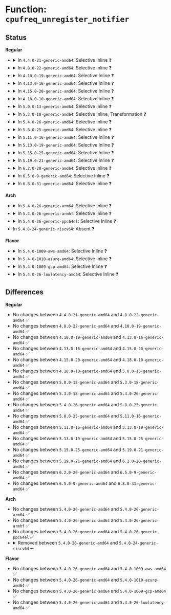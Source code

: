 # Function: <code>cpufreq_unregister_notifier</code>

## Status
<b>Regular</b>
<ul>
<li>
<details>
<summary>In <code>4.4.0-21-generic-amd64</code>: Selective Inline ❓</summary>

```c
int cpufreq_unregister_notifier(struct notifier_block * nb, unsigned int list)
```

```json
{
  "name": "cpufreq_unregister_notifier",
  "collision_type": "Unique Global",
  "inline_type": "Selective",
  "funcs": [
    {
      "addr": 18446744071585858880,
      "name": "cpufreq_unregister_notifier",
      "external": true,
      "loc": "drivers/cpufreq/cpufreq.c:1734",
      "file": "drivers/cpufreq/cpufreq.c",
      "inline": "not declared, inlined",
      "caller_inline": [],
      "caller_func": [
        "drivers/acpi/processor_thermal.c:acpi_thermal_cpufreq_exit",
        "drivers/acpi/processor_perflib.c:acpi_processor_ppc_exit",
        "drivers/cpufreq/cpufreq_stats.c:cpufreq_stats_exit",
        "drivers/cpufreq/cpufreq_stats.c:cpufreq_stats_exit",
        "drivers/cpufreq/cpufreq_conservative.c:cs_exit"
      ]
    }
  ],
  "symbols": [
    {
      "addr": 18446744071585858880,
      "name": "cpufreq_unregister_notifier",
      "section": ".text",
      "bind": "STB_GLOBAL",
      "size": 68
    }
  ]
}
```
</details>
</li>
<li>
<details>
<summary>In <code>4.8.0-22-generic-amd64</code>: Selective Inline ❓</summary>

```c
int cpufreq_unregister_notifier(struct notifier_block * nb, unsigned int list)
```

```json
{
  "name": "cpufreq_unregister_notifier",
  "collision_type": "Unique Global",
  "inline_type": "Selective",
  "funcs": [
    {
      "addr": 18446744071586258864,
      "name": "cpufreq_unregister_notifier",
      "external": true,
      "loc": "drivers/cpufreq/cpufreq.c:1792",
      "file": "drivers/cpufreq/cpufreq.c",
      "inline": "not declared, inlined",
      "caller_inline": [],
      "caller_func": [
        "drivers/acpi/processor_thermal.c:acpi_thermal_cpufreq_exit",
        "drivers/acpi/processor_perflib.c:acpi_processor_ppc_exit"
      ]
    }
  ],
  "symbols": [
    {
      "addr": 18446744071586258864,
      "name": "cpufreq_unregister_notifier",
      "section": ".text",
      "bind": "STB_GLOBAL",
      "size": 180
    }
  ]
}
```
</details>
</li>
<li>
<details>
<summary>In <code>4.10.0-19-generic-amd64</code>: Selective Inline ❓</summary>

```c
int cpufreq_unregister_notifier(struct notifier_block * nb, unsigned int list)
```

```json
{
  "name": "cpufreq_unregister_notifier",
  "collision_type": "Unique Global",
  "inline_type": "Selective",
  "funcs": [
    {
      "addr": 18446744071586461168,
      "name": "cpufreq_unregister_notifier",
      "external": true,
      "loc": "drivers/cpufreq/cpufreq.c:1764",
      "file": "drivers/cpufreq/cpufreq.c",
      "inline": "not declared, inlined",
      "caller_inline": [],
      "caller_func": [
        "drivers/acpi/processor_thermal.c:acpi_thermal_cpufreq_exit",
        "drivers/acpi/processor_perflib.c:acpi_processor_ppc_exit"
      ]
    }
  ],
  "symbols": [
    {
      "addr": 18446744071586461168,
      "name": "cpufreq_unregister_notifier",
      "section": ".text",
      "bind": "STB_GLOBAL",
      "size": 180
    }
  ]
}
```
</details>
</li>
<li>
<details>
<summary>In <code>4.13.0-16-generic-amd64</code>: Selective Inline ❓</summary>

```c
int cpufreq_unregister_notifier(struct notifier_block * nb, unsigned int list)
```

```json
{
  "name": "cpufreq_unregister_notifier",
  "collision_type": "Unique Global",
  "inline_type": "Selective",
  "funcs": [
    {
      "addr": 18446744071586585744,
      "name": "cpufreq_unregister_notifier",
      "external": true,
      "loc": "drivers/cpufreq/cpufreq.c:1767",
      "file": "drivers/cpufreq/cpufreq.c",
      "inline": "not declared, inlined",
      "caller_inline": [],
      "caller_func": [
        "drivers/acpi/processor_thermal.c:acpi_thermal_cpufreq_exit",
        "drivers/acpi/processor_perflib.c:acpi_processor_ppc_exit"
      ]
    }
  ],
  "symbols": [
    {
      "addr": 18446744071586585744,
      "name": "cpufreq_unregister_notifier",
      "section": ".text",
      "bind": "STB_GLOBAL",
      "size": 159
    }
  ]
}
```
</details>
</li>
<li>
<details>
<summary>In <code>4.15.0-20-generic-amd64</code>: Selective Inline ❓</summary>

```c
int cpufreq_unregister_notifier(struct notifier_block * nb, unsigned int list)
```

```json
{
  "name": "cpufreq_unregister_notifier",
  "collision_type": "Unique Global",
  "inline_type": "Selective",
  "funcs": [
    {
      "addr": 18446744071587069040,
      "name": "cpufreq_unregister_notifier",
      "external": true,
      "loc": "drivers/cpufreq/cpufreq.c:1799",
      "file": "drivers/cpufreq/cpufreq.c",
      "inline": "not declared, inlined",
      "caller_inline": [],
      "caller_func": [
        "drivers/acpi/processor_thermal.c:acpi_thermal_cpufreq_exit",
        "drivers/acpi/processor_perflib.c:acpi_processor_ppc_exit"
      ]
    }
  ],
  "symbols": [
    {
      "addr": 18446744071587069040,
      "name": "cpufreq_unregister_notifier",
      "section": ".text",
      "bind": "STB_GLOBAL",
      "size": 159
    }
  ]
}
```
</details>
</li>
<li>
<details>
<summary>In <code>4.18.0-10-generic-amd64</code>: Selective Inline ❓</summary>

```c
int cpufreq_unregister_notifier(struct notifier_block * nb, unsigned int list)
```

```json
{
  "name": "cpufreq_unregister_notifier",
  "collision_type": "Unique Global",
  "inline_type": "Selective",
  "funcs": [
    {
      "addr": 18446744071587366336,
      "name": "cpufreq_unregister_notifier",
      "external": true,
      "loc": "drivers/cpufreq/cpufreq.c:1798",
      "file": "drivers/cpufreq/cpufreq.c",
      "inline": "not declared, inlined",
      "caller_inline": [],
      "caller_func": [
        "drivers/acpi/processor_thermal.c:acpi_thermal_cpufreq_exit",
        "drivers/acpi/processor_perflib.c:acpi_processor_ppc_exit"
      ]
    }
  ],
  "symbols": [
    {
      "addr": 18446744071587366336,
      "name": "cpufreq_unregister_notifier",
      "section": ".text",
      "bind": "STB_GLOBAL",
      "size": 159
    }
  ]
}
```
</details>
</li>
<li>
<details>
<summary>In <code>5.0.0-13-generic-amd64</code>: Selective Inline ❓</summary>

```c
int cpufreq_unregister_notifier(struct notifier_block * nb, unsigned int list)
```

```json
{
  "name": "cpufreq_unregister_notifier",
  "collision_type": "Unique Global",
  "inline_type": "Selective",
  "funcs": [
    {
      "addr": 18446744071587546224,
      "name": "cpufreq_unregister_notifier",
      "external": true,
      "loc": "drivers/cpufreq/cpufreq.c:1799",
      "file": "drivers/cpufreq/cpufreq.c",
      "inline": "not declared, inlined",
      "caller_inline": [],
      "caller_func": [
        "drivers/acpi/processor_thermal.c:acpi_thermal_cpufreq_exit",
        "drivers/acpi/processor_perflib.c:acpi_processor_ppc_exit"
      ]
    }
  ],
  "symbols": [
    {
      "addr": 18446744071587546224,
      "name": "cpufreq_unregister_notifier",
      "section": ".text",
      "bind": "STB_GLOBAL",
      "size": 159
    }
  ]
}
```
</details>
</li>
<li>
<details>
<summary>In <code>5.3.0-18-generic-amd64</code>: Selective Inline, Transformation ❓</summary>

```c
int cpufreq_unregister_notifier(struct notifier_block * nb, unsigned int list)
```

```json
{
  "name": "cpufreq_unregister_notifier",
  "collision_type": "Unique Global",
  "inline_type": "Selective",
  "funcs": [
    {
      "addr": 18446744071587820743,
      "name": "cpufreq_unregister_notifier",
      "external": true,
      "loc": "drivers/cpufreq/cpufreq.c:1949",
      "file": "drivers/cpufreq/cpufreq.c",
      "inline": "not declared, inlined",
      "caller_inline": [],
      "caller_func": [
        "drivers/acpi/processor_thermal.c:acpi_thermal_cpufreq_exit",
        "drivers/acpi/processor_perflib.c:acpi_processor_ppc_exit"
      ]
    }
  ],
  "symbols": [
    {
      "addr": 18446744071587832875,
      "name": "cpufreq_unregister_notifier.cold",
      "section": ".text",
      "bind": "STB_LOCAL",
      "size": 19
    },
    {
      "addr": 18446744071587820672,
      "name": "cpufreq_unregister_notifier",
      "section": ".text",
      "bind": "STB_GLOBAL",
      "size": 147
    }
  ]
}
```
</details>
</li>
<li>
<details>
<summary>In <code>5.4.0-26-generic-amd64</code>: Selective Inline ❓</summary>

```c
int cpufreq_unregister_notifier(struct notifier_block * nb, unsigned int list)
```

```json
{
  "name": "cpufreq_unregister_notifier",
  "collision_type": "Unique Global",
  "inline_type": "Selective",
  "funcs": [
    {
      "addr": 18446744071588026112,
      "name": "cpufreq_unregister_notifier",
      "external": true,
      "loc": "drivers/cpufreq/cpufreq.c:1963",
      "file": "drivers/cpufreq/cpufreq.c",
      "inline": "not declared, inlined",
      "caller_inline": [],
      "caller_func": [
        "drivers/acpi/processor_driver.c:acpi_processor_driver_exit"
      ]
    }
  ],
  "symbols": [
    {
      "addr": 18446744071588026112,
      "name": "cpufreq_unregister_notifier",
      "section": ".text",
      "bind": "STB_GLOBAL",
      "size": 147
    }
  ]
}
```
</details>
</li>
<li>
<details>
<summary>In <code>5.8.0-25-generic-amd64</code>: Selective Inline ❓</summary>

```c
int cpufreq_unregister_notifier(struct notifier_block * nb, unsigned int list)
```

```json
{
  "name": "cpufreq_unregister_notifier",
  "collision_type": "Unique Global",
  "inline_type": "Selective",
  "funcs": [
    {
      "addr": 18446744071588885200,
      "name": "cpufreq_unregister_notifier",
      "external": true,
      "loc": "drivers/cpufreq/cpufreq.c:2000",
      "file": "drivers/cpufreq/cpufreq.c",
      "inline": "not declared, inlined",
      "caller_inline": [],
      "caller_func": [
        "drivers/acpi/processor_driver.c:acpi_processor_driver_exit"
      ]
    }
  ],
  "symbols": [
    {
      "addr": 18446744071588885200,
      "name": "cpufreq_unregister_notifier",
      "section": ".text",
      "bind": "STB_GLOBAL",
      "size": 153
    }
  ]
}
```
</details>
</li>
<li>
<details>
<summary>In <code>5.11.0-16-generic-amd64</code>: Selective Inline ❓</summary>

```c
int cpufreq_unregister_notifier(struct notifier_block * nb, unsigned int list)
```

```json
{
  "name": "cpufreq_unregister_notifier",
  "collision_type": "Unique Global",
  "inline_type": "Selective",
  "funcs": [
    {
      "addr": 18446744071588897920,
      "name": "cpufreq_unregister_notifier",
      "external": true,
      "loc": "drivers/cpufreq/cpufreq.c:2016",
      "file": "drivers/cpufreq/cpufreq.c",
      "inline": "not declared, inlined",
      "caller_inline": [],
      "caller_func": [
        "drivers/acpi/processor_driver.c:acpi_processor_driver_exit"
      ]
    }
  ],
  "symbols": [
    {
      "addr": 18446744071588897920,
      "name": "cpufreq_unregister_notifier",
      "section": ".text",
      "bind": "STB_GLOBAL",
      "size": 153
    }
  ]
}
```
</details>
</li>
<li>
<details>
<summary>In <code>5.13.0-19-generic-amd64</code>: Selective Inline ❓</summary>

```c
int cpufreq_unregister_notifier(struct notifier_block * nb, unsigned int list)
```

```json
{
  "name": "cpufreq_unregister_notifier",
  "collision_type": "Unique Global",
  "inline_type": "Selective",
  "funcs": [
    {
      "addr": 18446744071588786768,
      "name": "cpufreq_unregister_notifier",
      "external": true,
      "loc": "drivers/cpufreq/cpufreq.c:2022",
      "file": "drivers/cpufreq/cpufreq.c",
      "inline": "not declared, inlined",
      "caller_inline": [],
      "caller_func": [
        "drivers/acpi/processor_driver.c:acpi_processor_driver_exit"
      ]
    }
  ],
  "symbols": [
    {
      "addr": 18446744071588786768,
      "name": "cpufreq_unregister_notifier",
      "section": ".text",
      "bind": "STB_GLOBAL",
      "size": 153
    }
  ]
}
```
</details>
</li>
<li>
<details>
<summary>In <code>5.15.0-25-generic-amd64</code>: Selective Inline ❓</summary>

```c
int cpufreq_unregister_notifier(struct notifier_block * nb, unsigned int list)
```

```json
{
  "name": "cpufreq_unregister_notifier",
  "collision_type": "Unique Global",
  "inline_type": "Selective",
  "funcs": [
    {
      "addr": 18446744071589478784,
      "name": "cpufreq_unregister_notifier",
      "external": true,
      "loc": "drivers/cpufreq/cpufreq.c:2028",
      "file": "drivers/cpufreq/cpufreq.c",
      "inline": "not declared, inlined",
      "caller_inline": [],
      "caller_func": [
        "drivers/acpi/processor_driver.c:acpi_processor_driver_exit"
      ]
    }
  ],
  "symbols": [
    {
      "addr": 18446744071589478784,
      "name": "cpufreq_unregister_notifier",
      "section": ".text",
      "bind": "STB_GLOBAL",
      "size": 153
    }
  ]
}
```
</details>
</li>
<li>
<details>
<summary>In <code>5.19.0-21-generic-amd64</code>: Selective Inline ❓</summary>

```c
int cpufreq_unregister_notifier(struct notifier_block * nb, unsigned int list)
```

```json
{
  "name": "cpufreq_unregister_notifier",
  "collision_type": "Unique Global",
  "inline_type": "Selective",
  "funcs": [
    {
      "addr": 18446744071590959216,
      "name": "cpufreq_unregister_notifier",
      "external": true,
      "loc": "drivers/cpufreq/cpufreq.c:2060",
      "file": "drivers/cpufreq/cpufreq.c",
      "inline": "not declared, inlined",
      "caller_inline": [],
      "caller_func": [
        "drivers/acpi/processor_driver.c:acpi_processor_driver_exit",
        "drivers/devfreq/governor_passive.c:devfreq_passive_event_handler"
      ]
    }
  ],
  "symbols": [
    {
      "addr": 18446744071590959216,
      "name": "cpufreq_unregister_notifier",
      "section": ".text",
      "bind": "STB_GLOBAL",
      "size": 170
    }
  ]
}
```
</details>
</li>
<li>
<details>
<summary>In <code>6.2.0-20-generic-amd64</code>: Selective Inline ❓</summary>

```c
int cpufreq_unregister_notifier(struct notifier_block * nb, unsigned int list)
```

```json
{
  "name": "cpufreq_unregister_notifier",
  "collision_type": "Unique Global",
  "inline_type": "Selective",
  "funcs": [
    {
      "addr": 18446744071592661440,
      "name": "cpufreq_unregister_notifier",
      "external": true,
      "loc": "drivers/cpufreq/cpufreq.c:2057",
      "file": "drivers/cpufreq/cpufreq.c",
      "inline": "not declared, inlined",
      "caller_inline": [],
      "caller_func": [
        "drivers/acpi/processor_driver.c:acpi_processor_driver_exit",
        "drivers/devfreq/governor_passive.c:devfreq_passive_event_handler"
      ]
    }
  ],
  "symbols": [
    {
      "addr": 18446744071592661440,
      "name": "cpufreq_unregister_notifier",
      "section": ".text",
      "bind": "STB_GLOBAL",
      "size": 170
    }
  ]
}
```
</details>
</li>
<li>
<details>
<summary>In <code>6.5.0-9-generic-amd64</code>: Selective Inline ❓</summary>

```c
int cpufreq_unregister_notifier(struct notifier_block * nb, unsigned int list)
```

```json
{
  "name": "cpufreq_unregister_notifier",
  "collision_type": "Unique Global",
  "inline_type": "Selective",
  "funcs": [
    {
      "addr": 18446744071593092144,
      "name": "cpufreq_unregister_notifier",
      "external": true,
      "loc": "drivers/cpufreq/cpufreq.c:2064",
      "file": "drivers/cpufreq/cpufreq.c",
      "inline": "not declared, inlined",
      "caller_inline": [],
      "caller_func": [
        "drivers/acpi/processor_driver.c:acpi_processor_driver_exit",
        "drivers/devfreq/governor_passive.c:devfreq_passive_event_handler"
      ]
    }
  ],
  "symbols": [
    {
      "addr": 18446744071593092144,
      "name": "cpufreq_unregister_notifier",
      "section": ".text",
      "bind": "STB_GLOBAL",
      "size": 170
    }
  ]
}
```
</details>
</li>
<li>
<details>
<summary>In <code>6.8.0-31-generic-amd64</code>: Selective Inline ❓</summary>

```c
int cpufreq_unregister_notifier(struct notifier_block * nb, unsigned int list)
```

```json
{
  "name": "cpufreq_unregister_notifier",
  "collision_type": "Unique Global",
  "inline_type": "Selective",
  "funcs": [
    {
      "addr": 18446744071593844880,
      "name": "cpufreq_unregister_notifier",
      "external": true,
      "loc": "drivers/cpufreq/cpufreq.c:2105",
      "file": "drivers/cpufreq/cpufreq.c",
      "inline": "not declared, inlined",
      "caller_inline": [],
      "caller_func": [
        "drivers/acpi/processor_driver.c:acpi_processor_driver_exit",
        "drivers/devfreq/governor_passive.c:devfreq_passive_event_handler"
      ]
    }
  ],
  "symbols": [
    {
      "addr": 18446744071593844880,
      "name": "cpufreq_unregister_notifier",
      "section": ".text",
      "bind": "STB_GLOBAL",
      "size": 170
    }
  ]
}
```
</details>
</li>
</ul>
<b>Arch</b>
<ul>
<li>
<details>
<summary>In <code>5.4.0-26-generic-arm64</code>: Selective Inline ❓</summary>

```c
int cpufreq_unregister_notifier(struct notifier_block * nb, unsigned int list)
```

```json
{
  "name": "cpufreq_unregister_notifier",
  "collision_type": "Unique Global",
  "inline_type": "Selective",
  "funcs": [
    {
      "addr": 18446603336501289304,
      "name": "cpufreq_unregister_notifier",
      "external": true,
      "loc": "drivers/cpufreq/cpufreq.c:1963",
      "file": "drivers/cpufreq/cpufreq.c",
      "inline": "not declared, inlined",
      "caller_inline": [],
      "caller_func": [
        "drivers/acpi/processor_driver.c:acpi_processor_driver_exit",
        "drivers/base/arch_topology.c:parsing_done_workfn"
      ]
    }
  ],
  "symbols": [
    {
      "addr": 18446603336501289304,
      "name": "cpufreq_unregister_notifier",
      "section": ".text",
      "bind": "STB_GLOBAL",
      "size": 212
    }
  ]
}
```
</details>
</li>
<li>
<details>
<summary>In <code>5.4.0-26-generic-armhf</code>: Selective Inline ❓</summary>

```c
int cpufreq_unregister_notifier(struct notifier_block * nb, unsigned int list)
```

```json
{
  "name": "cpufreq_unregister_notifier",
  "collision_type": "Unique Global",
  "inline_type": "Selective",
  "funcs": [
    {
      "addr": 3233784040,
      "name": "cpufreq_unregister_notifier",
      "external": true,
      "loc": "drivers/cpufreq/cpufreq.c:1963",
      "file": "drivers/cpufreq/cpufreq.c",
      "inline": "not declared, inlined",
      "caller_inline": [],
      "caller_func": [
        "drivers/base/arch_topology.c:parsing_done_workfn"
      ]
    }
  ],
  "symbols": [
    {
      "addr": 3233784040,
      "name": "cpufreq_unregister_notifier",
      "section": ".text",
      "bind": "STB_GLOBAL",
      "size": 212
    }
  ]
}
```
</details>
</li>
<li>
<details>
<summary>In <code>5.4.0-26-generic-ppc64el</code>: Selective Inline ❓</summary>

```c
int cpufreq_unregister_notifier(struct notifier_block * nb, unsigned int list)
```

```json
{
  "name": "cpufreq_unregister_notifier",
  "collision_type": "Unique Global",
  "inline_type": "Selective",
  "funcs": [
    {
      "addr": 13835058055294823792,
      "name": "cpufreq_unregister_notifier",
      "external": true,
      "loc": "drivers/cpufreq/cpufreq.c:1963",
      "file": "drivers/cpufreq/cpufreq.c",
      "inline": "not declared, inlined",
      "caller_inline": [],
      "caller_func": []
    }
  ],
  "symbols": [
    {
      "addr": 13835058055294823792,
      "name": "cpufreq_unregister_notifier",
      "section": ".text",
      "bind": "STB_GLOBAL",
      "size": 280
    }
  ]
}
```
</details>
</li>
<li>
In <code>5.4.0-24-generic-riscv64</code>: Absent ❓
</li>
</ul>
<b>Flavor</b>
<ul>
<li>
<details>
<summary>In <code>5.4.0-1009-aws-amd64</code>: Selective Inline ❓</summary>

```c
int cpufreq_unregister_notifier(struct notifier_block * nb, unsigned int list)
```

```json
{
  "name": "cpufreq_unregister_notifier",
  "collision_type": "Unique Global",
  "inline_type": "Selective",
  "funcs": [
    {
      "addr": 18446744071587651104,
      "name": "cpufreq_unregister_notifier",
      "external": true,
      "loc": "drivers/cpufreq/cpufreq.c:1963",
      "file": "drivers/cpufreq/cpufreq.c",
      "inline": "not declared, inlined",
      "caller_inline": [],
      "caller_func": [
        "drivers/acpi/processor_driver.c:acpi_processor_driver_exit"
      ]
    }
  ],
  "symbols": [
    {
      "addr": 18446744071587651104,
      "name": "cpufreq_unregister_notifier",
      "section": ".text",
      "bind": "STB_GLOBAL",
      "size": 147
    }
  ]
}
```
</details>
</li>
<li>
<details>
<summary>In <code>5.4.0-1010-azure-amd64</code>: Selective Inline ❓</summary>

```c
int cpufreq_unregister_notifier(struct notifier_block * nb, unsigned int list)
```

```json
{
  "name": "cpufreq_unregister_notifier",
  "collision_type": "Unique Global",
  "inline_type": "Selective",
  "funcs": [
    {
      "addr": 18446744071587424976,
      "name": "cpufreq_unregister_notifier",
      "external": true,
      "loc": "drivers/cpufreq/cpufreq.c:1963",
      "file": "drivers/cpufreq/cpufreq.c",
      "inline": "not declared, inlined",
      "caller_inline": [],
      "caller_func": [
        "drivers/acpi/processor_driver.c:acpi_processor_driver_exit"
      ]
    }
  ],
  "symbols": [
    {
      "addr": 18446744071587424976,
      "name": "cpufreq_unregister_notifier",
      "section": ".text",
      "bind": "STB_GLOBAL",
      "size": 147
    }
  ]
}
```
</details>
</li>
<li>
<details>
<summary>In <code>5.4.0-1009-gcp-amd64</code>: Selective Inline ❓</summary>

```c
int cpufreq_unregister_notifier(struct notifier_block * nb, unsigned int list)
```

```json
{
  "name": "cpufreq_unregister_notifier",
  "collision_type": "Unique Global",
  "inline_type": "Selective",
  "funcs": [
    {
      "addr": 18446744071587982256,
      "name": "cpufreq_unregister_notifier",
      "external": true,
      "loc": "drivers/cpufreq/cpufreq.c:1963",
      "file": "drivers/cpufreq/cpufreq.c",
      "inline": "not declared, inlined",
      "caller_inline": [],
      "caller_func": [
        "drivers/acpi/processor_driver.c:acpi_processor_driver_exit"
      ]
    }
  ],
  "symbols": [
    {
      "addr": 18446744071587982256,
      "name": "cpufreq_unregister_notifier",
      "section": ".text",
      "bind": "STB_GLOBAL",
      "size": 147
    }
  ]
}
```
</details>
</li>
<li>
<details>
<summary>In <code>5.4.0-26-lowlatency-amd64</code>: Selective Inline ❓</summary>

```c
int cpufreq_unregister_notifier(struct notifier_block * nb, unsigned int list)
```

```json
{
  "name": "cpufreq_unregister_notifier",
  "collision_type": "Unique Global",
  "inline_type": "Selective",
  "funcs": [
    {
      "addr": 18446744071588100000,
      "name": "cpufreq_unregister_notifier",
      "external": true,
      "loc": "drivers/cpufreq/cpufreq.c:1963",
      "file": "drivers/cpufreq/cpufreq.c",
      "inline": "not declared, inlined",
      "caller_inline": [],
      "caller_func": [
        "drivers/acpi/processor_driver.c:acpi_processor_driver_exit"
      ]
    }
  ],
  "symbols": [
    {
      "addr": 18446744071588100000,
      "name": "cpufreq_unregister_notifier",
      "section": ".text",
      "bind": "STB_GLOBAL",
      "size": 147
    }
  ]
}
```
</details>
</li>
</ul>

## Differences
<b>Regular</b>
<ul>
<li>
No changes between <code>4.4.0-21-generic-amd64</code> and <code>4.8.0-22-generic-amd64</code> ✅
</li>
<li>
No changes between <code>4.8.0-22-generic-amd64</code> and <code>4.10.0-19-generic-amd64</code> ✅
</li>
<li>
No changes between <code>4.10.0-19-generic-amd64</code> and <code>4.13.0-16-generic-amd64</code> ✅
</li>
<li>
No changes between <code>4.13.0-16-generic-amd64</code> and <code>4.15.0-20-generic-amd64</code> ✅
</li>
<li>
No changes between <code>4.15.0-20-generic-amd64</code> and <code>4.18.0-10-generic-amd64</code> ✅
</li>
<li>
No changes between <code>4.18.0-10-generic-amd64</code> and <code>5.0.0-13-generic-amd64</code> ✅
</li>
<li>
No changes between <code>5.0.0-13-generic-amd64</code> and <code>5.3.0-18-generic-amd64</code> ✅
</li>
<li>
No changes between <code>5.3.0-18-generic-amd64</code> and <code>5.4.0-26-generic-amd64</code> ✅
</li>
<li>
No changes between <code>5.4.0-26-generic-amd64</code> and <code>5.8.0-25-generic-amd64</code> ✅
</li>
<li>
No changes between <code>5.8.0-25-generic-amd64</code> and <code>5.11.0-16-generic-amd64</code> ✅
</li>
<li>
No changes between <code>5.11.0-16-generic-amd64</code> and <code>5.13.0-19-generic-amd64</code> ✅
</li>
<li>
No changes between <code>5.13.0-19-generic-amd64</code> and <code>5.15.0-25-generic-amd64</code> ✅
</li>
<li>
No changes between <code>5.15.0-25-generic-amd64</code> and <code>5.19.0-21-generic-amd64</code> ✅
</li>
<li>
No changes between <code>5.19.0-21-generic-amd64</code> and <code>6.2.0-20-generic-amd64</code> ✅
</li>
<li>
No changes between <code>6.2.0-20-generic-amd64</code> and <code>6.5.0-9-generic-amd64</code> ✅
</li>
<li>
No changes between <code>6.5.0-9-generic-amd64</code> and <code>6.8.0-31-generic-amd64</code> ✅
</li>
</ul>
<b>Arch</b>
<ul>
<li>
No changes between <code>5.4.0-26-generic-amd64</code> and <code>5.4.0-26-generic-arm64</code> ✅
</li>
<li>
No changes between <code>5.4.0-26-generic-amd64</code> and <code>5.4.0-26-generic-armhf</code> ✅
</li>
<li>
No changes between <code>5.4.0-26-generic-amd64</code> and <code>5.4.0-26-generic-ppc64el</code> ✅
</li>
<li>
<details>
<summary>Removed between <code>5.4.0-26-generic-amd64</code> and <code>5.4.0-24-generic-riscv64</code> ➖</summary>

```c
int cpufreq_unregister_notifier(struct notifier_block * nb, unsigned int list)
```
</details>
</li>
</ul>
<b>Flavor</b>
<ul>
<li>
No changes between <code>5.4.0-26-generic-amd64</code> and <code>5.4.0-1009-aws-amd64</code> ✅
</li>
<li>
No changes between <code>5.4.0-26-generic-amd64</code> and <code>5.4.0-1010-azure-amd64</code> ✅
</li>
<li>
No changes between <code>5.4.0-26-generic-amd64</code> and <code>5.4.0-1009-gcp-amd64</code> ✅
</li>
<li>
No changes between <code>5.4.0-26-generic-amd64</code> and <code>5.4.0-26-lowlatency-amd64</code> ✅
</li>
</ul>
